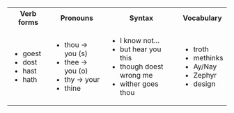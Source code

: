 <table>
<tr>
<th>Verb forms</th>
<th>Pronouns</th>
<th>Syntax</th>
<th>Vocabulary</th>
</tr>
<tr>
<td>

- goest
- dost
- hast
- hath

</td>
<td>

- thou -> you (s)
- thee -> you (o)
- thy -> your
- thine


</td>
<td>

- I know not...
- but hear you this
- though doest wrong me
- wither goes thou

</td>
<td>

- troth
- methinks
- Ay/Nay
- Zephyr
- design

</td>
</tr>
</table>